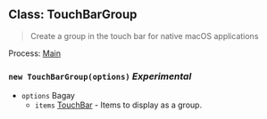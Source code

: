 ## Class: TouchBarGroup

> Create a group in the touch bar for native macOS applications

Process: [Main](../tutorial/quick-start.md#main-process)

### `new TouchBarGroup(options)` *Experimental*

* `options` Bagay 
  * `items` [TouchBar](touch-bar.md) - Items to display as a group.